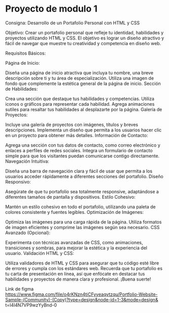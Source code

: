 # Proyecto de modulo 1


Consigna: Desarrollo de un Portafolio Personal con HTML y CSS

Objetivo:
Crear un portafolio personal que refleje tu identidad, habilidades y proyectos utilizando HTML y CSS. El objetivo es lograr un diseño atractivo y fácil de navegar que muestre tu creatividad y competencia en diseño web.

Requisitos Básicos:

Página de Inicio:

Diseña una página de inicio atractiva que incluya tu nombre, una breve descripción sobre ti y tu área de especialización.
Utiliza una imagen de fondo que complemente la estética general de la página de inicio.
Sección de Habilidades:

Crea una sección que destaque tus habilidades y competencias. Utiliza iconos o gráficos para representar cada habilidad.
Agrega animaciones sutiles para resaltar tus habilidades al desplazarte por la página.
Galería de Proyectos:

Incluye una galería de proyectos con imágenes, títulos y breves descripciones.
Implementa un diseño que permita a los usuarios hacer clic en un proyecto para obtener más detalles.
Información de Contacto:

Agrega una sección con tus datos de contacto, como correo electrónico y enlaces a perfiles de redes sociales.
Integra un formulario de contacto simple para que los visitantes puedan comunicarse contigo directamente.
Navegación Intuitiva:

Diseña una barra de navegación clara y fácil de usar que permita a los usuarios acceder rápidamente a diferentes secciones del portafolio.
Diseño Responsivo:

Asegúrate de que tu portafolio sea totalmente responsive, adaptándose a diferentes tamaños de pantalla y dispositivos.
Estilo Cohesivo:

Mantén un estilo cohesivo en todo el portafolio, utilizando una paleta de colores consistente y fuentes legibles.
Optimización de Imágenes:

Optimiza las imágenes para una carga rápida de la página. Utiliza formatos de imagen eficientes y comprime las imágenes según sea necesario.
CSS Avanzado (Opcional):

Experimenta con técnicas avanzadas de CSS, como animaciones, transiciones y sombras, para mejorar la estética y la experiencia del usuario.
Validación HTML y CSS:

Utiliza validadores de HTML y CSS para asegurar que tu código esté libre de errores y cumpla con los estándares web.
Recuerda que tu portafolio es tu carta de presentación en línea, así que enfócate en destacar tus habilidades y proyectos de manera clara y profesional. ¡Buena suerte!

Link de figma 
https://www.figma.com/file/o4rKNzn4tiCFyyeaqvtzqu/Portfolio-Website-Sample-(Community)-(Copy)?type=design&node-id=1-3&mode=design&
t=I4l4N7VP9wzYyBnd-0